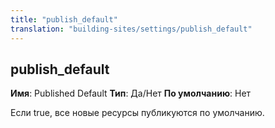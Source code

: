 ```yaml
---
title: "publish_default"
translation: "building-sites/settings/publish_default"
---
```


## publish\_default

**Имя**: Published Default
**Тип**: Да/Нет
**По умолчанию**: Нет

Если true, все новые ресурсы публикуются по умолчанию.
